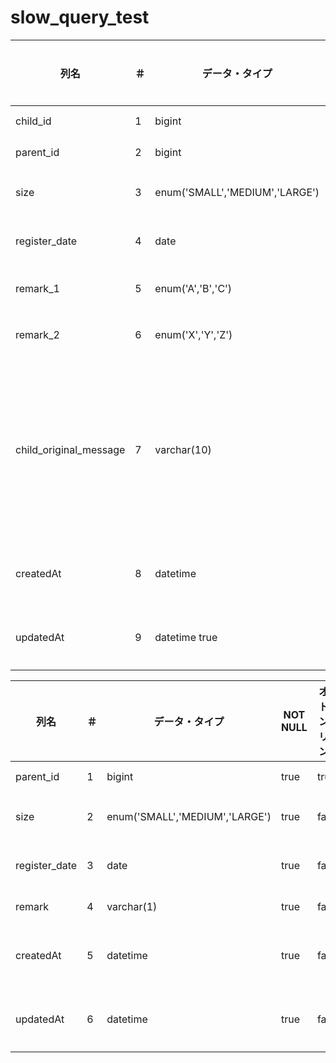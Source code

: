 # slow_query_test

| 列名 | ＃ | データ・タイプ | NOT NULL | オートインクリメント | キー | デフォルト | 追加情報 | コメント |
| - | - | - | - | - | - | - | - | - |
|child_id| 1 | bigint | true | true | PRI | [NULL] | auto_increment | 子ID |
|parent_id| 2 | bigint | true | false | MUL | [NULL] | | 親ID |
|size | 3 | enum('SMALL','MEDIUM','LARGE') | true | false | [NULL] | 'MEDIUM' | | サイズ |
|register_date | 4 | date | true | false | [NULL] | [NULL] | | 登録日 |
|remark_1 | 5 | enum('A','B','C') | false | false | [NULL] | [NULL] | | 備考1 |
|remark_2 | 6 | enum('X','Y','Z') | true | false | [NULL] | [NULL] | | 備考2 |
|child_original_message | 7 | varchar(10) | false | false | [NULL] | [NULL] | | 子のオリジナルメッセージ |
|createdAt | 8 | datetime | true | false | [NULL] | CURRENT_TIMESTAMP | DEFAULT_GENERATED | 作成日時 |
|updatedAt | 9 | datetime	true | false | [NULL] | CURRENT_TIMESTAMP | DEFAULT_GENERATED on update CURRENT_TIMESTAMP | | 更新日時 |

| 列名 | ＃ | データ・タイプ | NOT NULL | オートインクリメント | キー | デフォルト | 追加情報 | コメント |
| - | - | - | - | - | - | - | - | - |
| parent_id | 1 | bigint | true | true | PRI | [NULL] | auto_increment | 親ID |
| size | 2 | enum('SMALL','MEDIUM','LARGE') | true | false | [NULL] | 'MEDIUM' | | サイズ |
| register_date | 3 | date | true | false | [NULL] | [NULL] | | 登録日 |
| remark | 4 | varchar(1) | true | false | [NULL] | [NULL] | | 備考 |
| createdAt | 5 | datetime | true | false | [NULL] | CURRENT_TIMESTAMP | DEFAULT_GENERATED | 作成日時 |
| updatedAt | 6 | datetime | true | false | [NULL] | CURRENT_TIMESTAMP | DEFAULT_GENERATED on update CURRENT_TIMESTAMP | 更新日時 |
